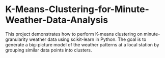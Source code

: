 # K-Means-Clustering-for-Minute-Weather-Data-Analysis
This project demonstrates how to perform K-means clustering on minute-granularity weather data using scikit-learn in Python. The goal is to generate a big-picture model of the weather patterns at a local station by grouping similar data points into clusters.
